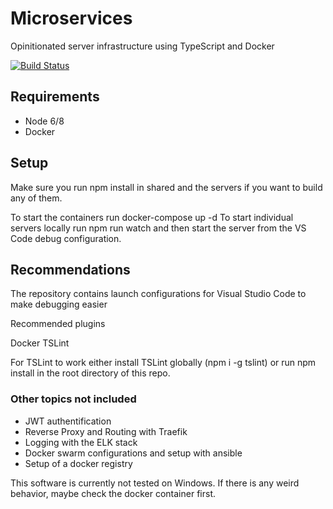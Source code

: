 # Microservices

Opinitionated server infrastructure using TypeScript and Docker

[![Build Status](https://travis-ci.org/frederik/microservice-starter.svg?branch=master)](https://travis-ci.org/frederik/microservice-starter)

## Requirements

 * Node 6/8
 * Docker

## Setup

Make sure you run npm install in shared and the servers if you want to build any of them.

To start the containers run docker-compose up -d
To start individual servers locally run npm run watch and then start the server from the VS Code debug configuration.

## Recommendations

The repository contains launch configurations for Visual Studio Code to make debugging easier

Recommended plugins

Docker
TSLint

For TSLint to work either install TSLint globally (npm i -g tslint) or run npm install in the root directory of this repo.

### Other topics not included

 * JWT authentification
 * Reverse Proxy and Routing with Traefik
 * Logging with the ELK stack
 * Docker swarm configurations and setup with ansible
 * Setup of a docker registry

This software is currently not tested on Windows. If there is any weird behavior, maybe check the docker container first.
